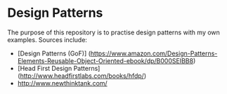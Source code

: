 # Design Patterns
The purpose of this repository is to practise design patterns with my own examples. Sources include:
- [Design Patterns (GoF)] (https://www.amazon.com/Design-Patterns-Elements-Reusable-Object-Oriented-ebook/dp/B000SEIBB8)
- [Head First Design Patterns] (http://www.headfirstlabs.com/books/hfdp/)
- http://www.newthinktank.com/



